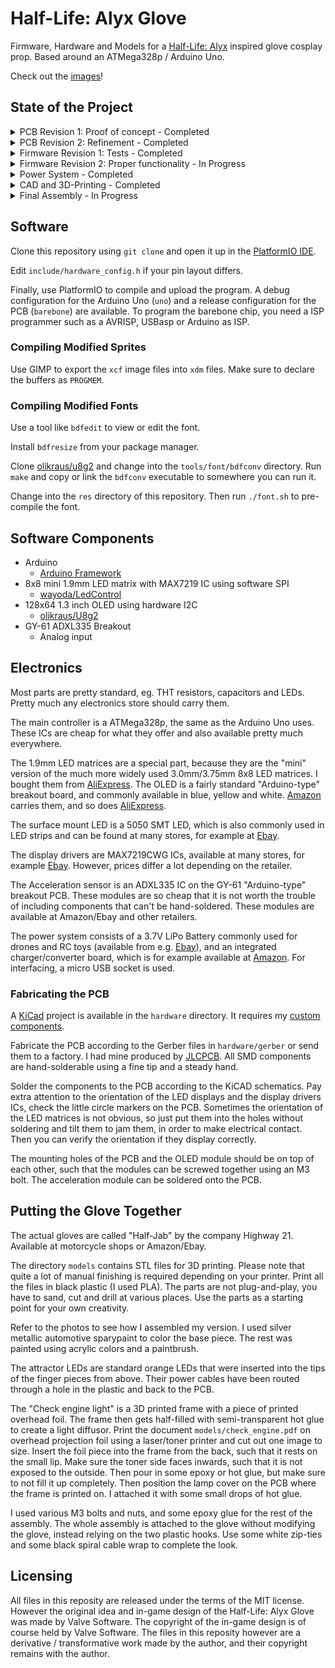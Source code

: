 # Half-Life: Alyx Glove
Firmware, Hardware and Models for a [Half-Life: Alyx](https://store.steampowered.com/app/546560/HalfLife_Alyx/) inspired glove cosplay prop. Based around an ATMega328p / Arduino Uno.

Check out the [images](https://github.com/StarGate01/hl-alyx-glove/tree/master/images)!

## State of the Project

<details>
  <summary>PCB Revision 1: Proof of concept - Completed</summary>

  - [x] OLED rendering of resin count and sprite
  - [x] Display animations on 3 LED matrices
  - [x] Drive 2 green status LEDs
  - [x] Drive check engine LED
  - [x] Evaluate barebone IC
  - [x] Evaluate display drivers
  - [x] Manufacture board
  - [x] Validate board

</details>
 
<details>
  <summary>PCB Revision 2: Refinement - Completed</summary>

  - [x] Add buttons
  - [x] Add 0.1uF caps to driver ICs
  - [x] Larger power traces
  - [x] Re-think trace width in general
  - [x] Properly lay out mounting holes
  - [x] Optimize VCC trace
  - [x] Move OLED connector
  - [x] Optimize board size
  - [x] Think about inertial measurement unit
  - [x] Drive decorative yellow LEDs
  - [x] Improve ground plane stitching
  - [x] Add source info to silkscreen
  - [x] Add component orientation to  silkscreen
  - [x] Evaluate acceleration sensor
  - [x] Manufacture board
  - [x] Validate board

</details>

<details>
  <summary>Firmware Revision 1: Tests - Completed</summary>

  - [x] Test sensor
  - [x] Display resin count
  - [x] Display blinking hearts
  - [x] Flash LEDs
  - [x] Read buttons

</details>

<details>
  <summary>Firmware Revision 2: Proper functionality - In Progress</summary>

  - [ ] Wrist flick detection
  - [ ] State management w/ buttons
  - [x] Aux LED control
  - [ ] Adjustable amount of hearts

</details>

<details>
  <summary>Power System - Completed</summary>

  - [x] Battery selection
  - [x] Charging management
  - [x] Verify power system

</details>

<details>
  <summary>CAD and 3D-Printing - Completed</summary>

  - [x] Acquire gloves
  - [x] Export models from game
  - [x] Design decorative parts
  - [x] Adapt decorative parts to 3D-Printing
  - [x] Think about paint and mounting
  - [x] Design battery holder
  - [x] Design PCB mount
  - [x] Mount to glove

</details>

<details>
  <summary>Final Assembly - In Progress</summary>

  - [ ] Proper paintjob
  - [ ] Kitbash copper elements and wires
  - [x] LED mounting

</details>

## Software

Clone this repository using `git clone` and open it up in the [PlatformIO IDE](https://platformio.org/).

Edit `include/hardware_config.h` if your pin layout differs.

Finally, use PlatformIO to compile and upload the program. A debug configuration for the Arduino Uno (`uno`) and a release configuration for the PCB (`barebone`) are available. To program the barebone chip, you need a ISP programmer such as a AVRISP, USBasp or Arduino as ISP.

### Compiling Modified Sprites

Use GIMP to export the `xcf` image files into `xdm` files. Make sure to declare the buffers as `PROGMEM`.

### Compiling Modified Fonts

Use a tool like `bdfedit` to view or edit the font.

Install `bdfresize` from your package manager.

Clone [olikraus/u8g2](https://github.com/olikraus/u8g2) and change into the `tools/font/bdfconv` directory. Run `make` and copy or link the `bdfconv` executable to somewhere you can run it.

Change into the `res` directory of this repository. Then run `./font.sh` to pre-compile the font.

## Software Components

 - Arduino
   - [Arduino Framework](https://www.arduino.cc/)
 - 8x8 mini 1.9mm LED matrix with MAX7219 IC using software SPI
   - [wayoda/LedControl](https://platformio.org/lib/show/914/LedControl)
 - 128x64 1.3 inch OLED using hardware I2C
   - [olikraus/U8g2](https://platformio.org/lib/show/942/U8g2)
 - GY-61 ADXL335 Breakout
   - Analog input

## Electronics

Most parts are pretty standard, eg. THT resistors, capacitors and LEDs. Pretty much any electronics store should carry them.

The main controller is a ATMega328p, the same as the Arduino Uno uses. These ICs are cheap for what they offer and also available pretty much everywhere.

The 1.9mm LED matrices are a special part, because they are the "mini" version of the much more widely used 3.0mm/3.75mm 8x8 LED matrices. I bought them from [AliExpress](https://de.aliexpress.com/item/4000931195417.html). The OLED is a fairly standard "Arduino-type" breakout board, and commonly available in blue, yellow and white. [Amazon](https://www.amazon.com/gp/product/B07D9G11DZ) carries them, and so does [AliExpress](https://de.aliexpress.com/item/1005001355009919.html). 

The surface mount LED is a 5050 SMT LED, which is also commonly used in LED strips and can be found at many stores, for example at [Ebay](https://www.ebay.com/itm/LED-Light-SMD-SMT-0603-0805-1206-7030-3020-5730-5050-3528-335-Super-bright/302940504403).

The display drivers are MAX7219CWG ICs, available at many stores, for example [Ebay](https://www.ebay.com/itm/10-St%C3%BCcke-Maxim-MAX7219CWG-SOP-24-Led-Display-Driver-New-Ic-ln/332191432560). However, prices differ a lot depending on the retailer.

The Acceleration sensor is an ADXL335 IC on the GY-61 "Arduino-type" breakout PCB. These modules are so cheap that it is not worth the trouble of including components that can't be hand-soldered. These modules are available at Amazon/Ebay and other retailers.

The power system consists of a 3.7V LiPo Battery commonly used for drones and RC toys (available from e.g. [Ebay](https://www.ebay.com/itm/151372678869)), and an integrated charger/converter board, which is for example available at [Amazon](https://www.amazon.de/gp/product/B07QHTK791). For interfacing, a micro USB socket is used.

### Fabricating the PCB

A [KiCad](https://kicad.org/) project is available in the `hardware` directory. It requires my [custom components](https://github.com/StarGate01/KiCadLibs).

Fabricate the PCB according to the Gerber files in `hardware/gerber` or send them to a factory. I had mine produced by [JLCPCB](https://jlcpcb.com/). All SMD components are hand-solderable using a fine tip and a steady hand.

Solder the components to the PCB according to the KiCAD schematics. Pay extra attention to the orientation of the LED displays and the display drivers ICs, check the little circle markers on the PCB. Sometimes the orientation of the LED matrices is not obvious, so just put them into the holes without soldering and tilt them to jam them, in order to make electrical contact. Then you can verify the orientation if they display correctly.

The mounting holes of the PCB and the OLED module should be on top of each other, such that the modules can be screwed together using an M3 bolt. The acceleration module can be soldered onto the PCB.

## Putting the Glove Together

The actual gloves are called "Half-Jab" by the company Highway 21. Available at motorcycle shops or Amazon/Ebay.

The directory `models` contains STL files for 3D printing. Please note that quite a lot of manual finishing is required depending on your printer. Print all the files in black plastic (I used PLA). The parts are not plug-and-play, you have to sand, cut and drill at various places. Use the parts as a starting point for your own creativity.

Refer to the photos to see how I assembled my version. I used silver metallic automotive sparypaint to color the base piece. The rest was painted using acrylic colors and a paintbrush.

The attractor LEDs are standard orange LEDs that were inserted into the tips of the finger pieces from above. Their power cables have been routed through a hole in the plastic and back to the PCB.

The "Check engine light" is a 3D printed frame with a piece of printed overhead foil. The frame then gets half-filled with semi-transparent hot glue to create a light diffusor. Print the document `models/check_engine.pdf` on overhead projection foil using a laser/toner printer and cut out one image to size. Insert the foil piece into the frame from the back, such that it rests on the small lip. Make sure the toner side faces inwards, such that it is not exposed to the outside. Then pour in some epoxy or hot glue, but make sure to not fill it up completely. Then position the lamp cover on the PCB where the frame is printed on. I attached it with some small drops of hot glue.

I used various M3 bolts and nuts, and some epoxy glue for the rest of the assembly. The whole assembly is attached to the glove without modifying the glove, instead relying on the two plastic hooks. Use some white zip-ties and some black spiral cable wrap to complete the look.

## Licensing

All files in this reposity are released under the terms of the MIT license. However the original idea and in-game design of the Half-Life: Alyx Glove was made by Valve Software. The copyright of the in-game design is of course held by Valve Software. The files in this reposity however are a derivative / transformative work made by the author, and their copyright remains with the author.

